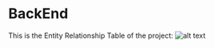 # BackEnd
This is the Entity Relationship Table of the project:
![alt text](https://github.com/HostVital-IoT/BackEnd/blob/main/ERM.svg?raw=true)
